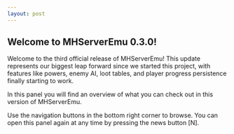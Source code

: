 ```yaml
---
layout: post
---
```


## Welcome to MHServerEmu 0.3.0!

Welcome to the third official release of MHServerEmu! This update represents our biggest leap forward since we started this project, with features like powers, enemy AI, loot tables, and player progress persistence finally starting to work.

In this panel you will find an overview of what you can check out in this version of MHServerEmu.

Use the navigation buttons in the bottom right corner to browse. You can open this panel again at any time by pressing the news button [N].
